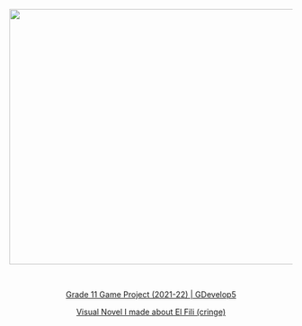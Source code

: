 <p align="center"> <img src="https://github.com/Duhbinchi/Duhbinchi/assets/139198653/72fa698a-6034-4ab6-bbab-51617fa6ee3a" width="735" height="455"> </p>
<br>
<p align="center"><a href="https://gd.games/games/b6d9f9ad-26b1-4051-983d-e2ae0b0cf65e" target="_blank">Grade 11 Game Project (2021-22) | GDevelop5 </a></p>
<p align="center"><a href="https://drive.google.com/file/d/1pYCrO9FK41QRGRNH2ahu1oHtjH196IBi/view?usp=sharing" target="_blank">Visual Novel I made about El Fili (cringe)</a></p>
